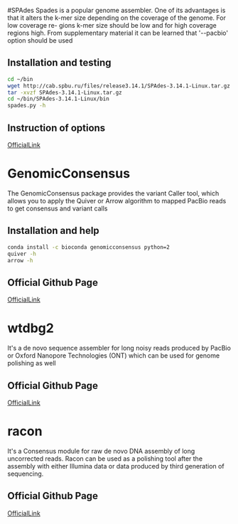 #SPAdes
Spades is a popular genome assembler. One of its advantages is that it alters 
the k-mer size depending on the coverage of the genome. For low coverage re-
gions  k-mer size should be low and for high coverage regions high. From supplementary material it can be learned that '--pacbio' option should be used

## Installation and testing

```bash
cd ~/bin
wget http://cab.spbu.ru/files/release3.14.1/SPAdes-3.14.1-Linux.tar.gz
tar -xvzf SPAdes-3.14.1-Linux.tar.gz 
cd ~/bin/SPAdes-3.14.1-Linux/bin
spades.py -h
```

## Instruction of options
[OfficialLink](http://cab.spbu.ru/files/release3.14.1/manual.html)
  
# GenomicConsensus

The GenomicConsensus package provides the variant Caller tool, which allows you to apply the Quiver or Arrow algorithm to mapped PacBio reads to
get consensus and variant calls

## Installation and help

```bash
conda install -c bioconda genomicconsensus python=2
quiver -h
arrow -h
```

## Official Github Page
[OfficialLink](https://github.com/PacificBiosciences/GenomicConsensus)

# wtdbg2 
It's a de novo sequence assembler for long noisy reads produced by PacBio or Oxford Nanopore Technologies (ONT) which can be used for genome polishing as well

## Official Github Page
[OfficialLink](https://github.com/ruanjue/wtdbg2)

# racon
It's a Consensus module for raw de novo DNA assembly of long uncorrected reads. Racon can be used as a polishing tool after the assembly with either Illumina data or data produced by third generation of sequencing.

## Official Github Page
[OfficialLink](https://github.com/isovic/racon)

